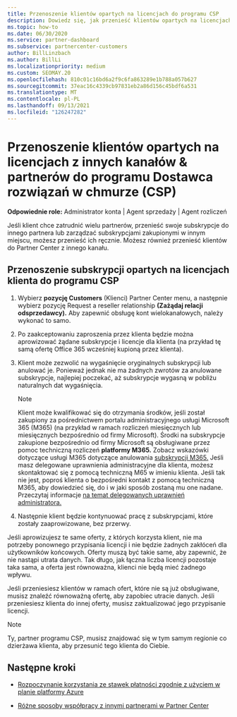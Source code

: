 ```yaml
---
title: Przenoszenie klientów opartych na licencjach do programu CSP
description: Dowiedz się, jak przenieść klientów opartych na licencjach z innych kanałów lub innego partnera do programu Dostawca rozwiązań w chmurze (CSP) w Partner Center.
ms.topic: how-to
ms.date: 06/30/2020
ms.service: partner-dashboard
ms.subservice: partnercenter-customers
author: BillLinzbach
ms.author: BillLi
ms.localizationpriority: medium
ms.custom: SEOMAY.20
ms.openlocfilehash: 810c01c16bd6a2f9c6fa863289e1b788a057b627
ms.sourcegitcommit: 37eac16c4339cb97831eb2a86d156c45bdf6a531
ms.translationtype: MT
ms.contentlocale: pl-PL
ms.lasthandoff: 09/13/2021
ms.locfileid: "126247282"
---
```

# <a name="move-license-based-customers-from-other-channels--partners-to-the-cloud-solution-provider-csp-program"></a>Przenoszenie klientów opartych na licencjach z innych kanałów & partnerów do programu Dostawca rozwiązań w chmurze (CSP)

**Odpowiednie role:** Administrator konta | Agent sprzedaży | Agent rozliczeń

Jeśli klient chce zatrudnić wielu partnerów, przenieść swoje subskrypcje do innego partnera lub zarządzać subskrypcjami zakupionymi w innym miejscu, możesz przenieść ich ręcznie. Możesz również przenieść klientów do Partner Center z innego kanału.

## <a name="move-your-customers-license-based-subscriptions-to-the-csp-program"></a>Przenoszenie subskrypcji opartych na licencjach klienta do programu CSP

1. Wybierz **pozycję Customers** (Klienci) Partner Center menu, a następnie wybierz pozycję Request a reseller relationship **(Zażądaj relacji odsprzedawcy).** Aby zapewnić obsługę kont wielokanałowych, należy wykonać to samo.

2. Po zaakceptowaniu zaproszenia przez klienta będzie można aprowizować żądane subskrypcje i licencje dla klienta (na przykład tę samą ofertę Office 365 wcześniej kupioną przez klienta).

3. Klient może zezwolić na wygaśnięcie oryginalnych subskrypcji lub anulować je. Ponieważ jednak nie ma żadnych zwrotów za anulowane subskrypcje, najlepiej poczekać, aż subskrypcje wygasną w pobliżu naturalnych dat wygaśnięcia.


   >[!NOTE]
   >Klient może kwalifikować się do otrzymania środków, jeśli został zakupiony za pośrednictwem portalu administracyjnego usługi Microsoft 365 (M365) (na przykład w ramach rozliczeń miesięcznych lub miesięcznych bezpośrednio od firmy Microsoft). Środki na subskrypcje zakupione bezpośrednio od firmy Microsoft są obsługiwane przez pomoc techniczną rozliczeń **platformy M365.** Zobacz wskazówki dotyczące usługi M365 dotyczące anulowania [subskrypcji M365.](/microsoft-365/commerce/subscriptions/cancel-your-subscription) Jeśli masz delegowane uprawnienia administracyjne dla klienta, możesz skontaktować się z pomocą techniczną M65 w imieniu klienta. Jeśli tak nie jest, poproś klienta o bezpośredni kontakt z pomocą techniczną M365, aby dowiedzieć się, do i w jaki sposób zostaną mu one nadane. Przeczytaj informacje [na temat delegowanych uprawnień administratora.](customers-revoke-admin-privileges.md)


4. Następnie klient będzie kontynuować pracę z subskrypcjami, które zostały zaaprowizowane, bez przerwy.

Jeśli aprowizujesz te same oferty, z których korzysta klient, nie ma potrzeby ponownego przypisania licencji i nie będzie żadnych zakłóceń dla użytkowników końcowych. Oferty muszą być takie same, aby zapewnić, że nie nastąpi utrata danych. Tak długo, jak łączna liczba licencji pozostaje taka sama, a oferta jest równoważna, klienci nie będą mieć żadnego wpływu.

Jeśli przeniesiesz klientów w ramach ofert, które nie są już obsługiwane, musisz znaleźć równoważną ofertę, aby zapobiec utracie danych. Jeśli przeniesiesz klienta do innej oferty, musisz zaktualizować jego przypisanie licencji.

>[!NOTE]
> Ty, partner programu CSP, musisz znajdować się w tym samym regionie co dzierżawa klienta, aby przesunić tego klienta do Ciebie.

## <a name="next-steps"></a>Następne kroki

- [Rozpoczynanie korzystania ze stawek płatności zgodnie z użyciem w planie platformy Azure](azure-plan-get-started.md)
 

- [Różne sposoby współpracy z innymi partnerami w Partner Center](work-with-other-partners.md)